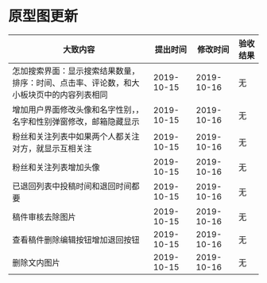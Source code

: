 # 原型图更新

| 大致内容 | 提出时间 | 修改时间 | 验收结果 |
| -------- | -------- | -------- | -------- |
| 怎加搜索界面：显示搜索结果数量，排序：时间、点击率、评论数，和大小板块页中的内容列表相同 | 2019-10-15 | 2019-10-16 | 无 |
| 增加用户界面修改头像和名字性别，，名字和性别弹窗修改，邮箱隐藏显示 | 2019-10-15 | 2019-10-16 | 无 |
| 粉丝和关注列表中如果两个人都关注对方，就显示互相关注 | 2019-10-15 | 2019-10-16 | 无 |
| 粉丝和关注列表增加头像 | 2019-10-15 | 2019-10-16 | 无 |
| 已退回列表中投稿时间和退回时间都要 | 2019-10-15 | 2019-10-16 | 无 |
| 稿件审核去除图片 | 2019-10-15 | 2019-10-16 | 无 |
| 查看稿件删除编辑按钮增加退回按钮 | 2019-10-15 | 2019-10-16 | 无 |
| 删除文内图片 | 2019-10-15 | 2019-10-16 | 无 |
